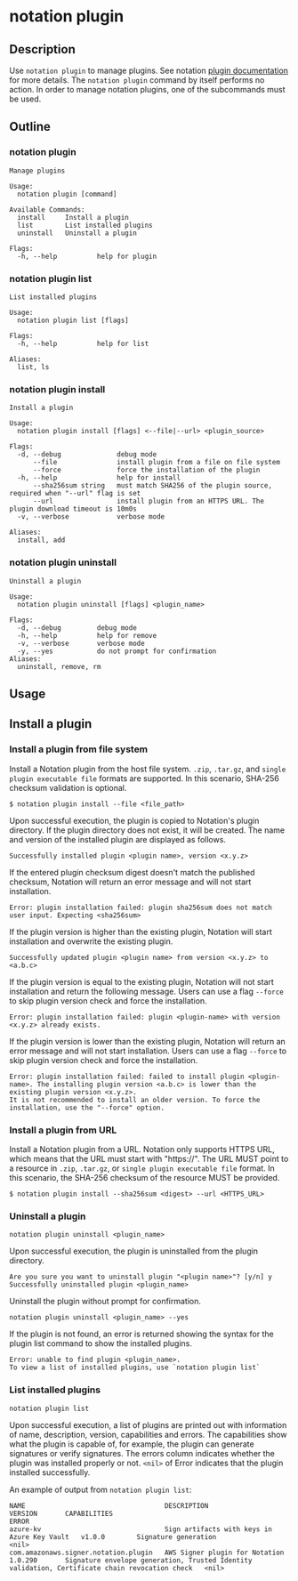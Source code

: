 # notation plugin

## Description

Use `notation plugin` to manage plugins. See notation [plugin documentation](https://github.com/notaryproject/notaryproject/blob/v1.1.0-rc.1/specs/plugin-extensibility.md) for more details. The `notation plugin` command by itself performs no action. In order to manage notation plugins, one of the subcommands must be used.

## Outline

### notation plugin

```text
Manage plugins

Usage:
  notation plugin [command]

Available Commands:
  install     Install a plugin
  list        List installed plugins
  uninstall   Uninstall a plugin

Flags:
  -h, --help          help for plugin
```

### notation plugin list

```text
List installed plugins

Usage:
  notation plugin list [flags]

Flags:
  -h, --help          help for list

Aliases:
  list, ls
```

### notation plugin install

```text
Install a plugin

Usage:
  notation plugin install [flags] <--file|--url> <plugin_source>

Flags:
  -d, --debug              debug mode
      --file               install plugin from a file on file system
      --force              force the installation of the plugin
  -h, --help               help for install
      --sha256sum string   must match SHA256 of the plugin source, required when "--url" flag is set
      --url                install plugin from an HTTPS URL. The plugin download timeout is 10m0s
  -v, --verbose            verbose mode

Aliases:
  install, add
```

### notation plugin uninstall

```text
Uninstall a plugin

Usage:
  notation plugin uninstall [flags] <plugin_name>

Flags:
  -d, --debug         debug mode
  -h, --help          help for remove
  -v, --verbose       verbose mode
  -y, --yes           do not prompt for confirmation
Aliases:
  uninstall, remove, rm
```

## Usage

## Install a plugin 

### Install a plugin from file system

Install a Notation plugin from the host file system. `.zip`, `.tar.gz`, and `single plugin executable file` formats are supported. In this scenario, SHA-256 checksum validation is optional.

```shell
$ notation plugin install --file <file_path>
```

Upon successful execution, the plugin is copied to Notation's plugin directory. If the plugin directory does not exist, it will be created. The name and version of the installed plugin are displayed as follows. 

```console
Successfully installed plugin <plugin name>, version <x.y.z>
```

If the entered plugin checksum digest doesn't match the published checksum, Notation will return an error message and will not start installation.

```console
Error: plugin installation failed: plugin sha256sum does not match user input. Expecting <sha256sum>
```

If the plugin version is higher than the existing plugin, Notation will start installation and overwrite the existing plugin.

```console
Successfully updated plugin <plugin name> from version <x.y.z> to <a.b.c>
```

If the plugin version is equal to the existing plugin, Notation will not start installation and return the following message. Users can use a flag `--force` to skip plugin version check and force the installation.

```console
Error: plugin installation failed: plugin <plugin-name> with version <x.y.z> already exists.
```

If the plugin version is lower than the existing plugin, Notation will return an error message and will not start installation. Users can use a flag `--force` to skip plugin version check and force the installation.

```console
Error: plugin installation failed: failed to install plugin <plugin-name>. The installing plugin version <a.b.c> is lower than the existing plugin version <x.y.z>.
It is not recommended to install an older version. To force the installation, use the "--force" option.
```
### Install a plugin from URL

Install a Notation plugin from a URL. Notation only supports HTTPS URL, which means that the URL must start with "https://". The URL MUST point to a resource in `.zip`, `.tar.gz`, or `single plugin executable file` format.  In this scenario, the SHA-256 checksum of the resource MUST be provided.

```shell
$ notation plugin install --sha256sum <digest> --url <HTTPS_URL>
```

### Uninstall a plugin

```shell
notation plugin uninstall <plugin_name>
```

Upon successful execution, the plugin is uninstalled from the plugin directory. 

```shell
Are you sure you want to uninstall plugin "<plugin name>"? [y/n] y
Successfully uninstalled plugin <plugin_name> 
```

Uninstall the plugin without prompt for confirmation.

```shell
notation plugin uninstall <plugin_name> --yes
```

If the plugin is not found, an error is returned showing the syntax for the plugin list command to show the installed plugins.

```shell
Error: unable to find plugin <plugin_name>. 
To view a list of installed plugins, use `notation plugin list`
```

### List installed plugins

```shell
notation plugin list
```

Upon successful execution, a list of plugins are printed out with information of name, description, version, capabilities and errors. The capabilities show what the plugin is capable of, for example, the plugin can generate signatures or verify signatures. The errors column indicates whether the plugin was installed properly or not. `<nil>` of Error indicates that the plugin installed successfully.

An example of output from `notation plugin list`:

```text
NAME                                   DESCRIPTION                                   VERSION       CAPABILITIES                                                                                            ERROR
azure-kv                               Sign artifacts with keys in Azure Key Vault   v1.0.0        Signature generation                                                                                <nil>
com.amazonaws.signer.notation.plugin   AWS Signer plugin for Notation                1.0.290       Signature envelope generation, Trusted Identity validation, Certificate chain revocation check   <nil>
```
